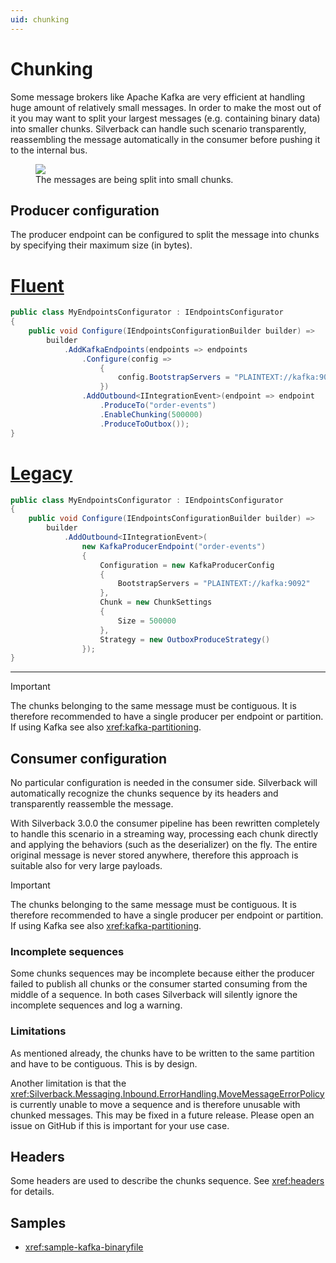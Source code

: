 ```yaml
---
uid: chunking
---
```


# Chunking

Some message brokers like Apache Kafka are very efficient at handling huge amount of relatively small messages. In order to make the most out of it you may want to split your largest messages (e.g. containing binary data) into smaller chunks. Silverback can handle such scenario transparently, reassembling the message automatically in the consumer before pushing it to the internal bus.

<figure>
	<a href="~/images/diagrams/chunk-basic.png"><img src="~/images/diagrams/chunk-basic.png"></a>
    <figcaption>The messages are being split into small chunks.</figcaption>
</figure>

## Producer configuration

The producer endpoint can be configured to split the message into chunks by specifying their maximum size (in bytes).

# [Fluent](#tab/kafka-producer-fluent)
```csharp
public class MyEndpointsConfigurator : IEndpointsConfigurator
{
    public void Configure(IEndpointsConfigurationBuilder builder) =>
        builder
            .AddKafkaEndpoints(endpoints => endpoints
                .Configure(config => 
                    {
                        config.BootstrapServers = "PLAINTEXT://kafka:9092"; 
                    })
                .AddOutbound<IIntegrationEvent>(endpoint => endpoint
                    .ProduceTo("order-events")
                    .EnableChunking(500000)
                    .ProduceToOutbox());
}
```
# [Legacy](#tab/kafka-producer-legacy)
```csharp
public class MyEndpointsConfigurator : IEndpointsConfigurator
{
    public void Configure(IEndpointsConfigurationBuilder builder) =>
        builder
            .AddOutbound<IIntegrationEvent>(
                new KafkaProducerEndpoint("order-events")
                {
                    Configuration = new KafkaProducerConfig
                    {
                        BootstrapServers = "PLAINTEXT://kafka:9092"
                    },
                    Chunk = new ChunkSettings
                    {
                        Size = 500000
                    },
                    Strategy = new OutboxProduceStrategy()
                });
}
```
***

> [!Important]
> The chunks belonging to the same message must be contiguous. It is therefore recommended to have a single producer per endpoint or partition. If using Kafka see also <xref:kafka-partitioning>.

## Consumer configuration

No particular configuration is needed in the consumer side. Silverback will automatically recognize the chunks sequence by its headers and transparently reassemble the message.

With Silverback 3.0.0 the consumer pipeline has been rewritten completely to handle this scenario in a streaming way, processing each chunk directly and applying the behaviors (such as the deserializer) on the fly. The entire original message is never stored anywhere, therefore this approach is suitable also for very large payloads.

> [!Important]
> The chunks belonging to the same message must be contiguous. It is therefore recommended to have a single producer per endpoint or partition. If using Kafka see also <xref:kafka-partitioning>.

### Incomplete sequences

Some chunks sequences may be incomplete because either the producer failed to publish all chunks or the consumer started consuming from the middle of a sequence. In both cases Silverback will silently ignore the incomplete sequences and log a warning.

### Limitations

As mentioned already, the chunks have to be written to the same partition and have to be contiguous. This is by design.

Another limitation is that the <xref:Silverback.Messaging.Inbound.ErrorHandling.MoveMessageErrorPolicy> is currently unable to move a sequence and is therefore unusable with chunked messages. This may be fixed in a future release. Please open an issue on GitHub if this is important for your use case.

## Headers

Some headers are used to describe the chunks sequence. See <xref:headers> for details.

## Samples

* <xref:sample-kafka-binaryfile>
